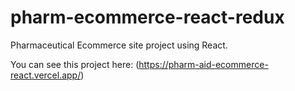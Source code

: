 # pharm-ecommerce-react-redux
Pharmaceutical Ecommerce site project using React.

You can see this project here: (https://pharm-aid-ecommerce-react.vercel.app/)
